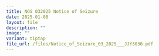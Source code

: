 ```yaml
---
title: NOS 032025 Notice of Seizure
date: 2025-01-08
layout: file
description: ""
image: ""
variant: tiptap
file_url: /files/Notice_of_Seizure_03_2025___JJY3030.pdf
---
```

